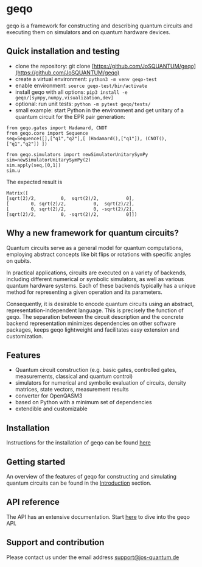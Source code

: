 # geqo
geqo is a framework for constructing and describing quantum circuits and executing them on simulators and on quantum hardware devices.

## Quick installation and testing
- clone the repository: git clone [https://github.com/JoSQUANTUM/geqo](https://github.com/JoSQUANTUM/geqo)
- create a virtual environment: `python3 -m venv geqo-test`
- enable environment: `source geqo-test/bin/activate`
- install geqo with all options: `pip3 install -e geqo/[sympy,numpy,visualization,dev]`
- optional: run unit tests: `python -m pytest geqo/tests/`
- small example: start Python in the environment and get unitary of a quantum circuit for the EPR pair generation:
```
from geqo.gates import Hadamard, CNOT
from geqo.core import Sequence
seq=Sequence([],["q1","q2"],[ (Hadamard(),["q1"]), (CNOT(), ["q1","q2"]) ])

from geqo.simulators import newSimulatorUnitarySymPy
sim=newSimulatorUnitarySymPy(2)
sim.apply(seq,[0,1])
sim.u
```

The expected result is
```
Matrix([
[sqrt(2)/2,         0,  sqrt(2)/2,          0],
[        0, sqrt(2)/2,          0,  sqrt(2)/2],
[        0, sqrt(2)/2,          0, -sqrt(2)/2],
[sqrt(2)/2,         0, -sqrt(2)/2,          0]])
```

## Why a new framework for quantum circuits?
Quantum circuits serve as a general model for quantum computations, employing abstract concepts like bit flips or rotations with
specific angles on qubits.

In practical applications, circuits are executed on a variety of backends, including different numerical or symbolic simulators, as well as various quantum hardware systems. Each of these backends typically has a unique method for representing a given operation
and its parameters.

Consequently, it is desirable to encode quantum circuits using an abstract, representation-independent language. This is precisely the function of geqo. The separation between the circuit description and the concrete backend representation minimizes dependencies on other software packages, keeps geqo lightweight and facilitates easy extension and customization.

## Features
* Quantum circuit construction (e.g. basic gates, controlled gates, measurements, classical and quantum control)
* simulators for numerical and symbolic evaluation of circuits, density matrices, state vectors, measurement results
* converter for OpenQASM3
* based on Python with a minimum set of dependencies
* extendible and customizable

## Installation
Instructions for the installation of geqo can be found [here](installation.md)

## Getting started
An overview of the features of geqo for constructing and simulating quantum circuits can be found in the [Introduction](notebooks/Introduction0.ipynb) section.

## API reference
The API has an extensive documentation. Start [here](api-reference.md) to dive into the geqo API.

## Support and contribution
Please contact us under the email address support@jos-quantum.de
